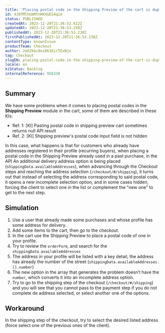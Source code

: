 ```yaml
---
title: 'Placing postal code in the Shipping Preview of the cart is duplicating address options for recurring customers'
id: 4J8TMlhGmMtnHKXGES4qie
status: PUBLISHED
createdAt: 2023-12-20T21:36:52.612Z
updatedAt: 2023-12-20T21:36:53.238Z
publishedAt: 2023-12-20T21:36:53.238Z
firstPublishedAt: 2023-12-20T21:36:53.238Z
contentType: knownIssue
productTeam: Checkout
author: 2mXZkbi0oi061KicTExNjo
tag: Checkout
slugEN: placing-postal-code-in-the-shipping-preview-of-the-cart-is-duplicating-address-options-for-recurring-customers
locale: en
kiStatus: Backlog
internalReference: 956338
---
```


## Summary


We have some problems when it comes to placing postal codes in the **Shipping Preview** module in the cart, some of them are described in these KIs:


- Ref. 1: [KI]  Pasting postal code in shipping preview cart sometimes returns null API result
- Ref. 2: [KI] Shipping preview's postal code input field is not hidden

In this case, what happens is that for customers who already have addresses registered in their profile (recurring buyers), when placing a postal code in the Shipping Preview already used in a past purchase, in the API An additional delivery address option is being placed (`shippingData.availableAddresses`), when advancing through the Checkout steps and reaching the address selection (`/checkout/#/shipping`), it turns out that instead of selecting the address corresponding to said postal code, it opens a new incomplete selection option, and in some cases hidden, forcing the client to select one in the list or complement the "new one" to get to the next step.


##

## Simulation



1. Use a user that already made some purchases and whose profile has some address for delivery.
2. Add some items to the cart, then go to the checkout.
3. In the cart use the Shipping Preview to place a postal code of one in your profile.
  1. Try to review the `orderForm`, and search for the `shippingData.availableAddresses`
  2. The address in your profile will be listed with a key detail, the address has already the number of the street (`shippingData.availableAddresses.[].number`)
  3. The new option in the array that generates the problem doesn’t have the `number`, which converts it into an incomplete address option.
4. Try to go to the shipping step of the checkout (`/checkout/#/shipping`) and you will see that you cannot pass to the payment step if you do not complete de address selected, or select another one of the options.


##

## Workaround


In the shipping step of the checkout, try to select the desired listed address (force select one of the previous ones of the client).





